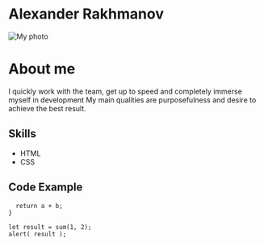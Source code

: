 # Alexander Rakhmanov

![My photo](https://i.ibb.co/gWSPrs2/IPP5-LYUKc-RE.jpg)

# About me

I quickly work with the team, get up to speed and completely immerse myself in development
My main qualities are purposefulness and desire to achieve the best result.

## Skills

* HTML
* CSS

## Code Example

``` function sum(a, b) {
  return a + b;
}

let result = sum(1, 2);
alert( result );
```